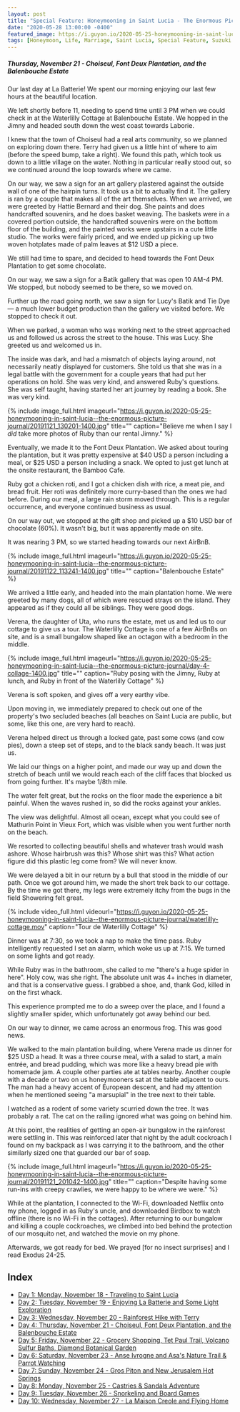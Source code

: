```yaml
---
layout: post
title: "Special Feature: Honeymooning in Saint Lucia - The Enormous Picture Journal - Day 4"
date: "2020-05-28 13:00:00 -0400"
featured_image: https://i.guyon.io/2020-05-25-honeymooning-in-saint-lucia--the-enormous-picture-journal/20191122_113241-1400.jpg
tags: [Honeymoon, Life, Marriage, Saint Lucia, Special Feature, Suzuki Jimny]
---
```


##### Thursday, November 21 - Choiseul, Font Deux Plantation, and the Balenbouche Estate

Our last day at La Batterie! We spent our morning enjoying our last few hours at the beautiful location.

We left shortly before 11, needing to spend time until 3 PM when we could check in at the Waterlilly Cottage at Balenbouche Estate. We hopped in the Jimny and headed south down the west coast towards Laborie.

I knew that the town of Choiseul had a real arts community, so we planned on exploring down there. Terry had given us a little hint of where to aim (before the speed bump, take a right). We found this path, which took us down to a little village on the water. Nothing in particular really stood out, so we continued around the loop towards where we came.

<!--more-->

On our way, we saw a sign for an art gallery plastered against the outside wall of one of the hairpin turns. It took us a bit to actually find it. The gallery is ran by a couple that makes all of the art themselves. When we arrived, we were greeted by Hattie Bernard and their dog. She paints and does handcrafted souvenirs, and he does basket weaving. The baskets were in a covered portion outside, the handcrafted souvenirs were on the bottom floor of the building, and the painted works were upstairs in a cute little studio. The works were fairly priced, and we ended up picking up two woven hotplates made of palm leaves at $12 USD a piece.

We still had time to spare, and decided to head towards the Font Deux Plantation to get some chocolate.

On our way, we saw a sign for a Batik gallery that was open 10 AM-4 PM. We stopped, but nobody seemed to be there, so we moved on.

Further up the road going north, we saw a sign for Lucy's Batik and Tie Dye — a much lower budget production than the gallery we visited before. We stopped to check it out.

When we parked, a woman who was working next to the street approached us and followed us across the street to the house. This was Lucy. She greeted us and welcomed us in.

The inside was dark, and had a mismatch of objects laying around, not necessarily neatly displayed for customers. She told us that she was in a legal battle with the government for a couple years that had put her operations on hold. She was very kind, and answered Ruby's questions. She was self taught, having started her art journey by reading a book. She was very kind.

{% include image_full.html imageurl="https://i.guyon.io/2020-05-25-honeymooning-in-saint-lucia--the-enormous-picture-journal/20191121_130201-1400.jpg" title="" caption="Believe me when I say I *did* take more photos of Ruby than our rental Jimny." %}

Eventually, we made it to the Font Deux Plantation. We asked about touring the plantation, but it was pretty expensive at $40 USD a person including a meal, or $25 USD a person including a snack. We opted to just get lunch at the onsite restaurant, the Bamboo Cafe.

Ruby got a chicken roti, and I got a chicken dish with rice, a meat pie, and bread fruit. Her roti was definitely more curry-based than the ones we had before. During our meal, a large rain storm moved through. This is a regular occurrence, and everyone continued business as usual.

On our way out, we stopped at the gift shop and picked up a $10 USD bar of chocolate (60%). It wasn't big, but it was apparently made on site.

It was nearing 3 PM, so we started heading towards our next AirBnB.

{% include image_full.html imageurl="https://i.guyon.io/2020-05-25-honeymooning-in-saint-lucia--the-enormous-picture-journal/20191122_113241-1400.jpg" title="" caption="Balenbouche Estate" %}

We arrived a little early, and headed into the main plantation home. We were greeted by many dogs, all of which were rescued strays on the island. They appeared as if they could all be siblings. They were good dogs.

Verena, the daughter of Uta, who runs the estate, met us and led us to our cottage to give us a tour. The Waterlilly Cottage is one of a few AirBnBs on site, and is a small bungalow shaped like an octagon with a bedroom in the middle.

{% include image_full.html imageurl="https://i.guyon.io/2020-05-25-honeymooning-in-saint-lucia--the-enormous-picture-journal/day-4-collage-1400.jpg" title="" caption="Ruby posing with the Jimny, Ruby at lunch, and Ruby in front of the Waterlilly Cottage" %}

Verena is soft spoken, and gives off a very earthy vibe.

Upon moving in, we immediately prepared to check out one of the property's two secluded beaches (all beaches on Saint Lucia are public, but some, like this one, are very hard to reach).

Verena helped direct us through a locked gate, past some cows (and cow pies), down a steep set of steps, and to the black sandy beach. It was just us.

We laid our things on a higher point, and made our way up and down the stretch of beach until we would reach each of the cliff faces that blocked us from going further. It's maybe 1/8th mile.

The water felt great, but the rocks on the floor made the experience a bit painful. When the waves rushed in, so did the rocks against your ankles.

The view was delightful. Almost all ocean, except what you could see of Mathurin Point in Vieux Fort, which was visible when you went further north on the beach.

We resorted to collecting beautiful shells and whatever trash would wash ashore. Whose hairbrush was this? Whose shirt was this? What action figure did this plastic leg come from? We will never know.

We were delayed a bit in our return by a bull that stood in the middle of our path. Once we got around him, we made the short trek back to our cottage. By the time we got there, my legs were extremely itchy from the bugs in the field Showering felt great.

{% include video_full.html videourl="https://i.guyon.io/2020-05-25-honeymooning-in-saint-lucia--the-enormous-picture-journal/waterlilly-cottage.mov" caption="Tour de Waterlilly Cottage" %}

Dinner was at 7:30, so we took a nap to make the time pass. Ruby intelligently requested I set an alarm, which woke us up at 7:15. We turned on some lights and got ready.

While Ruby was in the bathroom, she called to me "there's a huge spider in here". Holy cow, was she right. The absolute unit was 4+ inches in diameter, and that is a conservative guess. I grabbed a shoe, and, thank God, killed in on the first whack.

This experience prompted me to do a sweep over the place, and I found a slightly smaller spider, which unfortunately got away behind our bed.

On our way to dinner, we came across an enormous frog. This was good news.

We walked to the main plantation building, where Verena made us dinner for $25 USD a head. It was a three course meal, with a salad to start, a main entrée, and bread pudding, which was more like a heavy bread pie with homemade jam. A couple other parties ate at tables nearby. Another couple with a decade or two on us honeymooners sat at the table adjacent to ours. The man had a heavy accent of European descent, and had my attention when he mentioned seeing "a marsupial" in the tree next to their table.

I watched as a rodent of some variety scurried down the tree. It was probably a rat. The cat on the railing ignored what was going on behind him.

At this point, the realities of getting an open-air bungalow in the rainforest were settling in. This was reinforced later that night by the adult cockroach I found on my backpack as I was carrying it to the bathroom, and the other similarly sized one that guarded our bar of soap.

{% include image_full.html imageurl="https://i.guyon.io/2020-05-25-honeymooning-in-saint-lucia--the-enormous-picture-journal/20191121_201042-1400.jpg" title="" caption="Despite having some run-ins with creepy crawlies, we were happy to be where we were." %}

While at the plantation, I connected to the Wi-Fi, downloaded Netflix onto my phone, logged in as Ruby's uncle, and downloaded Birdbox to watch offline (there is no Wi-Fi in the cottages). After returning to our bungalow and killing a couple cockroaches, we climbed into bed behind the protection of our mosquito net, and watched the movie on my phone.

Afterwards, we got ready for bed. We prayed [for no insect surprises] and I read Exodus 24-25.

## Index

* [Day 1: Monday, November 18 - Traveling to Saint Lucia](../../../05/25/special-feature-honeymooning-in-saint-lucia-the-enormous-picture-journal-day-1/)
* [Day 2: Tuesday, November 19 - Enjoying La Batterie and Some Light Exploration](../../../05/26/special-feature-honeymooning-in-saint-lucia-the-enormous-picture-journal-day-2/)
* [Day 3: Wednesday, November 20 - Rainforest Hike with Terry](../../../05/27/special-feature-honeymooning-in-saint-lucia-the-enormous-picture-journal-day-3/)
* [Day 4: Thursday, November 21 - Choiseul, Font Deux Plantation, and the Balenbouche Estate](../../../05/28/special-feature-honeymooning-in-saint-lucia-the-enormous-picture-journal-day-4/)
* [Day 5: Friday, November 22 - Grocery Shopping, Tet Paul Trail, Volcano Sulfur Baths, Diamond Botanical Garden](../../../05/29/special-feature-honeymooning-in-saint-lucia-the-enormous-picture-journal-day-5/)
* [Day 6: Saturday, November 23 - Anse Ivrogne and Asa's Nature Trail & Parrot Watching](../../../05/30/special-feature-honeymooning-in-saint-lucia-the-enormous-picture-journal-day-6/)
* [Day 7: Sunday, November 24 - Gros Piton and New Jerusalem Hot Springs](../../../06/01/special-feature-honeymooning-in-saint-lucia-the-enormous-picture-journal-day-7/)
* [Day 8: Monday, November 25 - Castries & Sandals Adventure](../../../06/02/special-feature-honeymooning-in-saint-lucia-the-enormous-picture-journal-day-8/)
* [Day 9: Tuesday, November 26 - Snorkeling and Board Games](../../../06/03/special-feature-honeymooning-in-saint-lucia-the-enormous-picture-journal-day-9/)
* [Day 10: Wednesday, November 27 - La Maison Creole and Flying Home](../../../06/04/special-feature-honeymooning-in-saint-lucia-the-enormous-picture-journal-day-10/)
